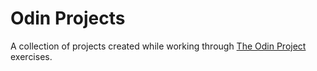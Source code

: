 # Odin Projects

A collection of projects created while working through [The Odin Project](https://www.theodinproject.com/) exercises.